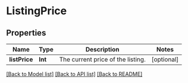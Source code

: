 # ListingPrice

## Properties
Name | Type | Description | Notes
------------ | ------------- | ------------- | -------------
**listPrice** | **Int** | The current price of the listing. | [optional] 

[[Back to Model list]](../README.md#documentation-for-models) [[Back to API list]](../README.md#documentation-for-api-endpoints) [[Back to README]](../README.md)


